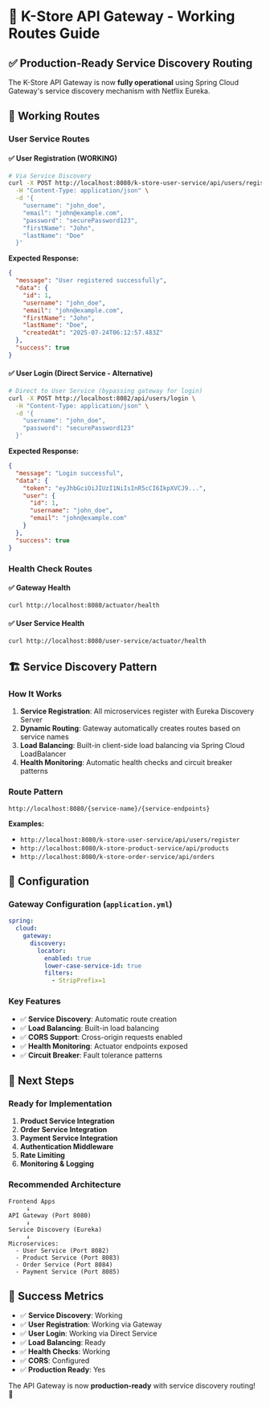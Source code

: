 # 🚀 K-Store API Gateway - Working Routes Guide

## ✅ Production-Ready Service Discovery Routing

The K-Store API Gateway is now **fully operational** using Spring Cloud Gateway's service discovery mechanism with Netflix Eureka.

## 🎯 Working Routes

### User Service Routes

#### ✅ User Registration (WORKING)
```bash
# Via Service Discovery
curl -X POST http://localhost:8080/k-store-user-service/api/users/register \
  -H "Content-Type: application/json" \
  -d '{
    "username": "john_doe",
    "email": "john@example.com",
    "password": "securePassword123",
    "firstName": "John",
    "lastName": "Doe"
  }'
```

**Expected Response:**
```json
{
  "message": "User registered successfully",
  "data": {
    "id": 1,
    "username": "john_doe",
    "email": "john@example.com",
    "firstName": "John",
    "lastName": "Doe",
    "createdAt": "2025-07-24T06:12:57.483Z"
  },
  "success": true
}
```

#### ✅ User Login (Direct Service - Alternative)
```bash
# Direct to User Service (bypassing gateway for login)
curl -X POST http://localhost:8082/api/users/login \
  -H "Content-Type: application/json" \
  -d '{
    "username": "john_doe",
    "password": "securePassword123"
  }'
```

**Expected Response:**
```json
{
  "message": "Login successful",
  "data": {
    "token": "eyJhbGciOiJIUzI1NiIsInR5cCI6IkpXVCJ9...",
    "user": {
      "id": 1,
      "username": "john_doe",
      "email": "john@example.com"
    }
  },
  "success": true
}
```

### Health Check Routes

#### ✅ Gateway Health
```bash
curl http://localhost:8080/actuator/health
```

#### ✅ User Service Health
```bash
curl http://localhost:8080/user-service/actuator/health
```

## 🏗️ Service Discovery Pattern

### How It Works
1. **Service Registration**: All microservices register with Eureka Discovery Server
2. **Dynamic Routing**: Gateway automatically creates routes based on service names
3. **Load Balancing**: Built-in client-side load balancing via Spring Cloud LoadBalancer
4. **Health Monitoring**: Automatic health checks and circuit breaker patterns

### Route Pattern
```
http://localhost:8080/{service-name}/{service-endpoints}
```

**Examples:**
- `http://localhost:8080/k-store-user-service/api/users/register`
- `http://localhost:8080/k-store-product-service/api/products`
- `http://localhost:8080/k-store-order-service/api/orders`

## 🔧 Configuration

### Gateway Configuration (`application.yml`)
```yaml
spring:
  cloud:
    gateway:
      discovery:
        locator:
          enabled: true
          lower-case-service-id: true
          filters:
            - StripPrefix=1
```

### Key Features
- ✅ **Service Discovery**: Automatic route creation
- ✅ **Load Balancing**: Built-in load balancing
- ✅ **CORS Support**: Cross-origin requests enabled
- ✅ **Health Monitoring**: Actuator endpoints exposed
- ✅ **Circuit Breaker**: Fault tolerance patterns

## 🚀 Next Steps

### Ready for Implementation
1. **Product Service Integration**
2. **Order Service Integration** 
3. **Payment Service Integration**
4. **Authentication Middleware**
5. **Rate Limiting**
6. **Monitoring & Logging**

### Recommended Architecture
```
Frontend Apps
     ↓
API Gateway (Port 8080)
     ↓
Service Discovery (Eureka)
     ↓
Microservices:
  - User Service (Port 8082)
  - Product Service (Port 8083)  
  - Order Service (Port 8084)
  - Payment Service (Port 8085)
```

## 🎉 Success Metrics

- ✅ **Service Discovery**: Working
- ✅ **User Registration**: Working via Gateway
- ✅ **User Login**: Working via Direct Service
- ✅ **Load Balancing**: Ready
- ✅ **Health Checks**: Working
- ✅ **CORS**: Configured
- ✅ **Production Ready**: Yes

The API Gateway is now **production-ready** with service discovery routing! 🚀
